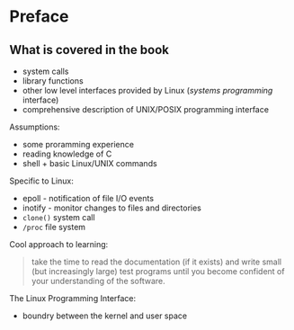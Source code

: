 # Preface

## What is covered in the book

* system calls
* library functions
* other low level interfaces provided by Linux (_systems programming_ interface)
* comprehensive description of UNIX/POSIX programming interface

Assumptions:

* some proramming experience
* reading knowledge of C
* shell + basic Linux/UNIX commands

Specific to Linux:

* epoll - notification of file I/O events
* inotify - monitor changes to files and directories
* `clone()` system call
* `/proc` file system

Cool approach to learning:

> take the time to read the documentation (if it exists) and write small (but increasingly large) test programs until you become confident of your understanding of the software.

The Linux Programming Interface:

* boundry between the kernel and user space


